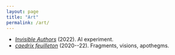 ```yaml
---
layout: page
title: "Art"
permalink: /art/
---
```


- [*Invisible Authors*](/art/invisible-authors.pdf) (2022). AI experiment.
- [*caedrix feuilleton*](https://caedrix.tumblr.com/)
  (2020--22). Fragments, visions, apothegms.

